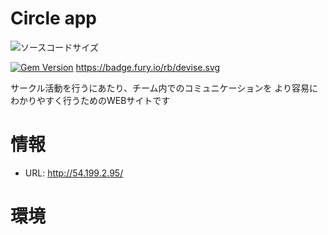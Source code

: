 # Circle app

![ソースコードサイズ](https://img.shields.io/github/languages/code-size/anakin1359/TEST-README)

[![Gem Version](https://badge.fury.io/rb/devise.svg)](https://badge.fury.io/rb/devise) https://badge.fury.io/rb/devise.svg



サークル活動を行うにあたり、チーム内でのコミュニケーションを
より容易にわかりやすく行うためのWEBサイトです

# 情報

* URL: http://54.199.2.95/


# 環境
